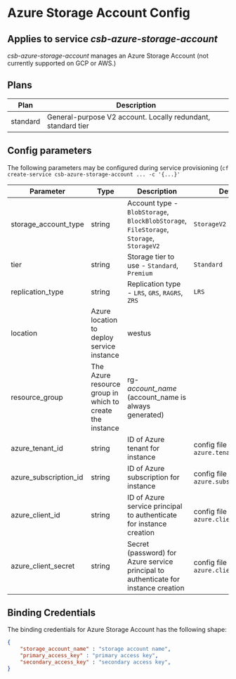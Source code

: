 # Azure Storage Account Config
## Applies to service *csb-azure-storage-account*

*csb-azure-storage-account* manages an Azure Storage Account (not currently supported on GCP or AWS.)

## Plans

| Plan | Description |
|------|-------------|
| standard | General-purpose V2 account. Locally redundant, standard tier |

## Config parameters

The following parameters may be configured during service provisioning (`cf create-service csb-azure-storage-account ... -c '{...}'`

| Parameter | Type | Description | Default |
|-----------|------|------|---------|
| storage_account_type | string | Account type - `BlobStorage`, `BlockBlobStorage`, `FileStorage`, `Storage`, `StorageV2` | `StorageV2` |
| tier | string | Storage tier to use - `Standard`, `Premium` | `Standard` |
| replication_type | string | Replication type - `LRS`, `GRS`, `RAGRS`, `ZRS` | `LRS` |
| location  | Azure location to deploy service instance | westus |
| resource_group | The Azure resource group in which to create the instance | rg-*account_name* (account_name is always generated) |
| azure_tenant_id | string | ID of Azure tenant for instance | config file value `azure.tenant_id` |
| azure_subscription_id | string | ID of Azure subscription for instance | config file value `azure.subscription_id` |
| azure_client_id | string | ID of Azure service principal to authenticate for instance creation | config file value `azure.client_id` |
| azure_client_secret | string | Secret (password) for Azure service principal to authenticate for instance creation | config file value `azure.client_secret` |

## Binding Credentials

The binding credentials for Azure Storage Account has the following shape:

```json
{
    "storage_account_name" : "storage account name",
    "primary_access_key" : "primary access key",
    "secondary_access_key" : "secondary access key",
}
```
